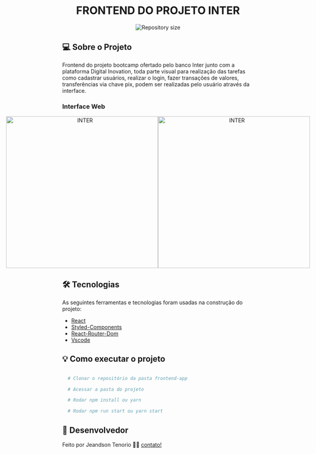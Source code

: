 <h1 align="center">
  FRONTEND DO PROJETO INTER
</h1>

<p align="center">
  <img alt="Repository size" src="https://img.shields.io/static/v1?label=Last%20commit&message=December&color=yellowgreen&style=for-the-badge&logo=Slack">
</p>

## 💻 Sobre o Projeto

Frontend do projeto bootcamp ofertado pelo banco Inter junto com a plataforma Digital Inovation, toda parte visual para realização das tarefas como cadastrar usuários, realizar o login, fazer transações de valores, transferências via chave pix, podem ser realizadas pelo usuário através da interface.

### Interface Web

<p align="center" style="display: flex; align-items: flex-start; justify-content: center;">
  <img alt="INTER" title="#INTER" src="https://raw.githubusercontent.com/jeandsontb/project-banc-inter/main/frontend-app/screen/interfront01.png" width="400px">
  <img alt="INTER" title="#INTER" src="https://raw.githubusercontent.com/jeandsontb/project-banc-inter/main/frontend-app/screen/interfront.png" width="400px">
</p>

## 🛠 Tecnologias

As seguintes ferramentas e tecnologias foram usadas na construção do projeto:

- [React][react]
- [Styled-Components][styledcomponents]
- [React-Router-Dom][reactrouter]
- [Vscode][vscode]

## 💡 Como executar o projeto

```bash

  # Clonar o repositório da pasta frontend-app

  # Acessar a pasta do projeto

  # Rodar npm install ou yarn

  # Rodar npm run start ou yarn start

```

## 📝 Desenvolvedor

Feito por Jeandson Tenorio 👋🏽 [contato!](https://www.linkedin.com/in/jeandson/)

[react]: https://pt-br.reactjs.org/
[styledcomponents]: https://styled-components.com/
[Vscode]: https://code.visualstudio.com/
[reactrouter]: https://v5.reactrouter.com/web/guides/quick-start